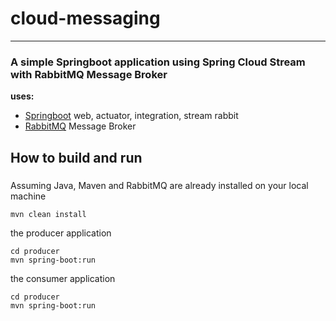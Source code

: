 # cloud-messaging
---------------------------
### A simple Springboot application using Spring Cloud Stream with RabbitMQ Message Broker

**uses:**

* [Springboot](http://projects.spring.io/spring-boot/) web, actuator, integration, stream rabbit
* [RabbitMQ](https://www.rabbitmq.com/) Message Broker

## How to build and run

### 

Assuming Java, Maven and RabbitMQ are already installed on your local machine

```
mvn clean install
```

the producer application

```
cd producer
mvn spring-boot:run
```

the consumer application

```
cd producer
mvn spring-boot:run
```
